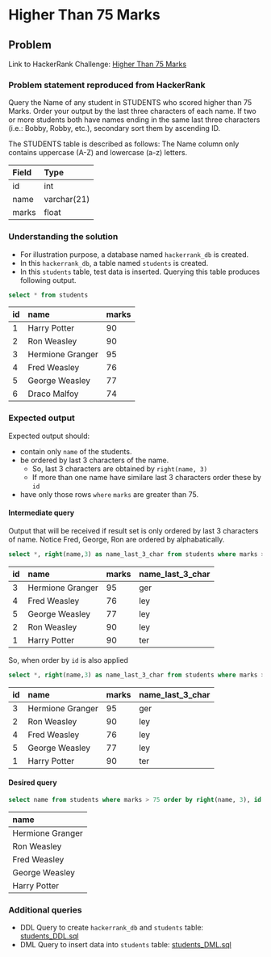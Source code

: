 # Higher Than 75 Marks

## Problem
Link to HackerRank Challenge: [Higher Than 75 Marks](https://www.hackerrank.com/challenges/more-than-75-marks/problem)

### Problem statement reproduced from HackerRank
Query the Name of any student in STUDENTS who scored higher than 75 Marks. Order your output by the last three characters of each name. If two or more students both have names ending in the same last three characters (i.e.: Bobby, Robby, etc.), secondary sort them by ascending ID.

The STUDENTS table is described as follows:  The Name column only contains uppercase (A-Z) and lowercase (a-z) letters.

| Field | Type |
| :----------- | :----------- |
| id | int |
| name | varchar(21) |
| marks | float |

### Understanding the solution

- For illustration purpose, a database named `hackerrank_db` is created.
- In this `hackerrank_db`, a table named `students` is created.
- In this `students` table, test data is inserted. Querying this table produces following output.

```sql 
select * from students
```
|id|	name|	marks|
|:-|:-|:-|
|1|	Harry Potter|	90|
|2|	Ron Weasley|	90|
|3|	Hermione Granger|	95|
|4|	Fred Weasley|	76|
|5|	George Weasley|	77|
|6|	Draco Malfoy|	74|


### Expected output
Expected output should:
- contain only `name` of the students.
- be ordered by last 3 characters of the name.
  - So, last 3 characters are obtained by `right(name, 3)`
  - If more than one name have similare last 3 characters order these by `id`
- have only those rows `where` `marks` are greater than 75.

#### Intermediate query
Output that will be received if result set is only ordered by last 3 characters of name. Notice Fred, George, Ron are ordered by alphabatically.
```sql
select *, right(name,3) as name_last_3_char from students where marks > 75 order by right(name, 3)
```
|id|	name|	marks|  name_last_3_char|
|:-|:-|:-|:-|
|3|	Hermione Granger|	95|	ger|
|4|	Fred Weasley|	76|	ley|
|5|	George Weasley|	77|	ley|
|2|	Ron Weasley|	90|	ley|
|1|	Harry Potter|	90|	ter|
So, when order by `id` is also applied
```sql
select *, right(name,3) as name_last_3_char from students where marks > 75 order by right(name, 3), id
```
|id|	name|	marks|  name_last_3_char|
|:-|:-|:-|:-|
|3|	Hermione Granger|	95|	ger|
|2|	Ron Weasley|	90|	ley|
|4|	Fred Weasley|	76|	ley|
|5|	George Weasley|	77|	ley|
|1|	Harry Potter|	90|	ter|

#### Desired query
```sql 
select name from students where marks > 75 order by right(name, 3), id
```
|name|
|:-|
|Hermione Granger|
|Ron Weasley|
|Fred Weasley|
|George Weasley|
|Harry Potter|

### Additional queries

- DDL Query to create `hackerrank_db` and `students` table: [students_DDL.sql](students_DDL.sql)
- DML Query to insert data into `students` table: [students_DML.sql](students_DML.sql)



